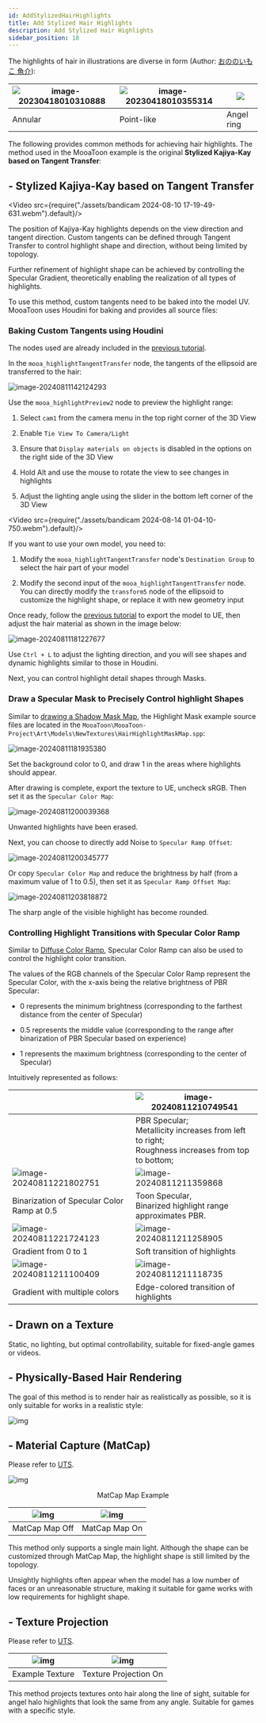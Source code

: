 ```yaml
---
id: AddStylizedHairHighlights
title: Add Stylized Hair Highlights
description: Add Stylized Hair Highlights
sidebar_position: 18
---
```

The highlights of hair in illustrations are diverse in form (Author: [おののいもこ 魚介](https://twitter.com/_himehajime)):


| ![image-20230418010310888](./assets/image-20230418010310888.png) | ![image-20230418010355314](./assets/image-20230418010355314.png) | ![](./assets/image-20230418010326495.png) |
| ---------------------------------------------------------------- | ---------------------------------------------------------------- | ----------------------------------------- |
| Annular                                                          | Point-like                                                       | Angel ring                                |

The following provides common methods for achieving hair highlights. The method used in the MooaToon example is the original **Stylized Kajiya-Kay based on Tangent Transfer**:

## - Stylized Kajiya-Kay based on Tangent Transfer

<Video src={require("./assets/bandicam 2024-08-10 17-19-49-631.webm").default}/>


The position of Kajiya-Kay highlights depends on the view direction and tangent direction. Custom tangents can be defined through Tangent Transfer to control highlight shape and direction, without being limited by topology.

Further refinement of highlight shape can be achieved by controlling the Specular Gradient, theoretically enabling the realization of all types of highlights.  

To use this method, custom tangents need to be baked into the model UV. MooaToon uses Houdini for baking and provides all source files:

### Baking Custom Tangents using Houdini 

The nodes used are already included in the [previous tutorial](./ControlTheShapeOfShadows#--houdini-normal-transfer).  

In the `mooa_highlightTangentTransfer` node, the tangents of the ellipsoid are transferred to the hair:

![image-20240811142124293](./assets/image-20240811142124293.png)

Use the `mooa_highlightPreview2` node to preview the highlight range:  

1. Select `cam1` from the camera menu in the top right corner of the 3D View  
    
2. Enable `Tie View To Camera/Light`
3. Ensure that `Display materials on objects` is disabled in the options on the right side of the 3D View  
    
4. Hold Alt and use the mouse to rotate the view to see changes in highlights 
5. Adjust the lighting angle using the slider in the bottom left corner of the 3D View

<Video src={require("./assets/bandicam 2024-08-14 01-04-10-750.webm").default}/>





If you want to use your own model, you need to: 

1. Modify the `mooa_highlightTangentTransfer` node's `Destination Group` to select the hair part of your model  
    
2. Modify the second input of the `mooa_highlightTangentTransfer` node. You can directly modify the `transform5` node of the ellipsoid to customize the highlight shape, or replace it with new geometry input

Once ready, follow the [previous tutorial](./ControlTheShapeOfShadows#import-the-model-into-ue) to export the model to UE, then adjust the hair material as shown in the image below:

![image-20240811181227677](./assets/image-20240811181227677.png)

Use `Ctrl + L` to adjust the lighting direction, and you will see shapes and dynamic highlights similar to those in Houdini.  

Next, you can control highlight detail shapes through Masks. 

### Draw a Specular Mask to Precisely Control highlight Shapes

Similar to [drawing a Shadow Mask Map](./ControlTheShapeOfShadows#draw-mask-maps), the Highlight Mask example source files are located in the `MooaToon\MooaToon-Project\Art\Models\NewTextures\HairHighlightMaskMap.spp`:

![image-20240811181935380](./assets/image-20240811181935380.png)

Set the background color to 0, and draw 1 in the areas where highlights should appear. 

After drawing is complete, export the texture to UE, uncheck sRGB. Then set it as the `Specular Color Map`:

![image-20240811200039368](./assets/image-20240811200039368.png)

Unwanted highlights have been erased. 

Next, you can choose to directly add Noise to `Specular Ramp Offset`:

![image-20240811200345777](./assets/image-20240811200345777.png)

Or copy `Specular Color Map` and reduce the brightness by half (from a maximum value of 1 to 0.5), then set it as `Specular Ramp Offset Map`:

![image-20240811203818872](./assets/image-20240811203818872.png)

The sharp angle of the visible highlight has become rounded.

### Controlling Highlight Transitions with Specular Color Ramp

Similar to [Diffuse Color Ramp](./ControlLightShadowColorTransition), Specular Color Ramp can also be used to control the highlight color transition.  

The values of the RGB channels of the Specular Color Ramp represent the Specular Color, with the x-axis being the relative brightness of PBR Specular:  

- 0 represents the minimum brightness (corresponding to the farthest distance from the center of Specular)  
    
- 0.5 represents the middle value (corresponding to the range after binarization of PBR Specular based on experience)  
    
- 1 represents the maximum brightness (corresponding to the center of Specular) 

Intuitively represented as follows:

|                                                                  | ![image-20240811210749541](./assets/image-20240811210749541.png)                                        |
| ---------------------------------------------------------------- | ------------------------------------------------------------------------------------------------------- |
|                                                                  | PBR Specular;<br/>Metallicity increases from left to right;<br/>Roughness increases from top to bottom; |
| ![image-20240811221802751](./assets/image-20240811221802751.png) | ![image-20240811211359868](./assets/image-20240811211359868.png)                                        |
| Binarization of Specular Color Ramp at 0.5                       | Toon Specular,<br/>Binarized highlight range approximates PBR.                                          |
| ![image-20240811221724123](./assets/image-20240811221724123.png) | ![image-20240811211258905](./assets/image-20240811211258905.png)                                        |
| Gradient from 0 to 1                                             | Soft transition of highlights                                                                           |
| ![image-20240811211100409](./assets/image-20240811211100409.png) | ![image-20240811211118735](./assets/image-20240811211118735.png)                                        |
| Gradient with multiple colors                                    | Edge-colored transition of highlights                                                                   |

## - Drawn on a Texture 

Static, no lighting, but optimal controllability, suitable for fixed-angle games or videos.  

## - Physically-Based Hair Rendering 

The goal of this method is to render hair as realistically as possible, so it is only suitable for works in a realistic style:

![img](./assets/screenshot_comparison.png)

## - Material Capture (MatCap) 

Please refer to [UTS](https://docs.unity3d.com/Packages/com.unity.toonshader@0.9/manual/MatCap.html).

![img](./assets/HiLight_Matcap.png)<center>MatCap Map Example</center>


| ![img](./assets/WithOutMatCap.gif) | ![img](./assets/WithMatCap.gif) |
| ------------------------------------ | --------------------------------- |
| MatCap Map Off                     | MatCap Map On                   |

This method only supports a single main light. Although the shape can be customized through MatCap Map, the highlight shape is still limited by the topology. 

Unsightly highlights often appear when the model has a low number of faces or an unreasonable structure, making it suitable for game works with low requirements for highlight shape.

## - Texture Projection 

Please refer to [UTS](https://docs.unity3d.com/Packages/com.unity.toonshader@0.9/manual/AngelRing.html).


| ![img](./assets/ARtexAlpha.png) | ![img](./assets/AlphaChennelAsClippingMask.png) |
| --------------------------------- | ------------------------------------------------- |
| Example Texture                 | Texture Projection On                           |

This method projects textures onto hair along the line of sight, suitable for angel halo highlights that look the same from any angle. Suitable for games with a specific style.

